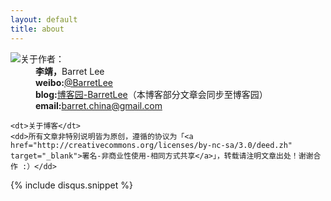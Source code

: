 ```yaml
---
layout: default
title: about
---
```

<div id="content">
<dl class="aboutDl">
	<dt><img src="{{ site.repo }}/images/mine.jpg" />关于作者：</dt>
	<dd><strong>李靖，</strong>Barret Lee</dd>
	<dd><strong>weibo:</strong><a href="http://weibo.com/hustskyking" target="_blank">@BarretLee</a></dd>
	<dd><strong>blog:</strong><a href="http://hustskyking.cnblogs.com" target="_blank">博客园-BarretLee</a>（本博客部分文章会同步至博客园）</dd>
	<dd><strong>email:</strong><a href="mailto:barret.china@gmail.com">barret.china@gmail.com</a></dd>

	<dt>关于博客</dt>
	<dd>所有文章非特别说明皆为原创，遵循的协议为「<a href="http://creativecommons.org/licenses/by-nc-sa/3.0/deed.zh" target="_blank">署名-非商业性使用-相同方式共享</a>」，转载请注明文章出处！谢谢合作 :）</dd>
</dl>
	{% include disqus.snippet %}
</div>

<script type="text/javascript">
$(window).on("load", function(){
	$('#disqus_container .comment').trigger('click');
});
</script>